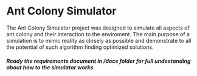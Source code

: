 # Ant Colony Simulator
The Ant Colony Simulator project was designed to simulate all aspects of ant colony and their interaction to the enviroment. The main purpose of a simulation is to mimic reality as closely as possible and demonstrate to all the potential of such algorithm finding optimized solutions.

##### Ready the requirements document in /docs folder for full undestanding about how to the simulator works
